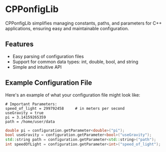 # CPPonfigLib

CPPonfigLib simplifies managing constants, paths, and parameters for C++ applications, ensuring easy and maintainable configuration.

## Features

- Easy parsing of configuration files
- Support for common data types: int, double, bool, and string
- Simple and intuitive API

## Example Configuration File

Here's an example of what your configuration file might look like:

```
# Important Parameters:
speed_of_light = 299792458     # in meters per second
useGravity = true
pi = 3.14159265359
path = /home/user/data
```

```cpp
double pi = configuration.getParameter<double>("pi");
bool useGravity = configuration.getParameter<bool>("useGravity");
std::string path = configuration.getParameter<std::string>("path");
int speedOfLight = configuration.getParameter<int>("speed_of_light");
```
